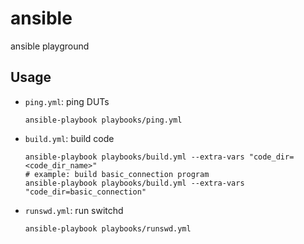 # ansible

ansible playground

## Usage

* `ping.yml`: ping DUTs
    ```shell
    ansible-playbook playbooks/ping.yml
    ```
* `build.yml`: build code
    ```shell
    ansible-playbook playbooks/build.yml --extra-vars "code_dir=<code_dir_name>"
    # example: build basic_connection program
    ansible-playbook playbooks/build.yml --extra-vars "code_dir=basic_connection"
    ```
* `runswd.yml`: run switchd
    ```shell
    ansible-playbook playbooks/runswd.yml 
    ```